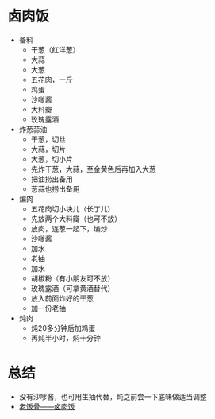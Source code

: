 # 卤肉饭

* 备料
    * 干葱（红洋葱）
    * 大蒜
    * 大葱
    * 五花肉，一斤
    * 鸡蛋
    * 沙嗲酱
    * 大料瓣
    * 玫瑰露酒
* 炸葱蒜油
    * 干葱，切丝
    * 大蒜，切片
    * 大葱，切小片
    * 先炸干葱，大蒜，至金黄色后再加入大葱
    * 把油捞出备用
    * 葱蒜也捞出备用
* 煸肉
    * 五花肉切小块儿（长丁儿）
    * 先放两个大料瓣（也可不放）
    * 放肉，连葱一起下，煸炒
    * 沙嗲酱
    * 加水
    * 老抽
    * 加水
    * 胡椒粉（有小朋友可不放）
    * 玫瑰露酒（可拿黄酒替代）
    * 放入前面炸好的干葱
    * 加一份老抽
* 炖肉
    * 炖20多分钟后加鸡蛋
    * 再炖半小时，焖十分钟

# 总结
* 没有沙嗲酱，也可用生抽代替，炖之前尝一下底味做适当调整
* [老饭骨——卤肉饭](https://www.youtube.com/watch?v=RRgDVvskHIM)